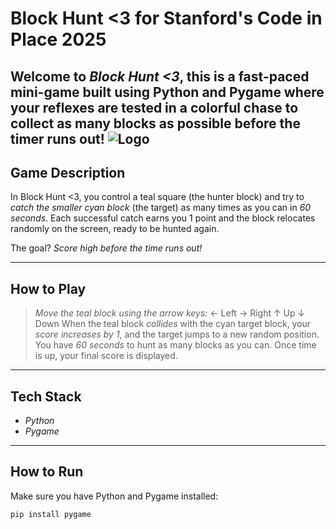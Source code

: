 # Block Hunt <3 for Stanford's Code in Place 2025

Welcome to *Block Hunt <3*, this is a fast-paced mini-game built using Python and Pygame where your reflexes are tested in a colorful chase to collect as many blocks as possible before the timer runs out!
![Logo](C:\Users\DELL\Downloads\BH.jpeg)
---

## Game Description

In Block Hunt <3, you control a teal square (the hunter block) and try to *catch the smaller cyan block* (the target) as many times as you can in *60 seconds*. Each successful catch earns you 1 point and the block relocates randomly on the screen, ready to be hunted again.

The goal? *Score high before the time runs out!*

---

## How to Play

>*Move the teal block using the arrow keys:*
   ← Left
   → Right
   ↑ Up
   ↓ Down
> When the teal block *collides* with the cyan target block, your *score increases by 1*, and the target jumps to a new random position.
> You have *60 seconds* to hunt as many blocks as you can.
> Once time is up, your final score is displayed.

---

## Tech Stack

- *Python*
- *Pygame*

---

## How to Run

Make sure you have Python and Pygame installed:
   ```bash
   pip install pygame
